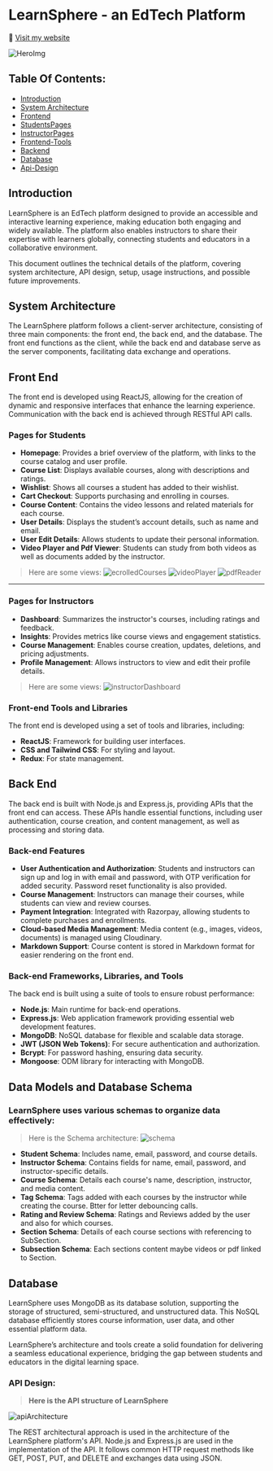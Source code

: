 # LearnSphere - an EdTech Platform

🔗 [Visit my website](https://learn-sphere-edui.vercel.app)

![HeroImg](Images/heroImg.png)

## Table Of Contents:

- [Introduction](#introduction)
- [System Architecture](#system-architecture)
- [Frontend](#front-end)
- [StudentsPages](#pages-for-students)
- [InstructorPages](#pages-for-instructors)
- [Frontend-Tools](#front-end-tools-and-libraries)
- [Backend](#back-end)
- [Database](#data-models-and-database-schema)
- [Api-Design](#api-design)

## Introduction

LearnSphere is an EdTech platform designed to provide an accessible and interactive learning experience, making education both engaging and widely available. The platform also enables instructors to share their expertise with learners globally, connecting students and educators in a collaborative environment.

This document outlines the technical details of the platform, covering system architecture, API design, setup, usage instructions, and possible future improvements.

## System Architecture

The LearnSphere platform follows a client-server architecture, consisting of three main components: the front end, the back end, and the database. The front end functions as the client, while the back end and database serve as the server components, facilitating data exchange and operations.

## Front End

The front end is developed using ReactJS, allowing for the creation of dynamic and responsive interfaces that enhance the learning experience. Communication with the back end is achieved through RESTful API calls.

### Pages for Students

- **Homepage**: Provides a brief overview of the platform, with links to the course catalog and user profile.
- **Course List**: Displays available courses, along with descriptions and ratings.
- **Wishlist**: Shows all courses a student has added to their wishlist.
- **Cart Checkout**: Supports purchasing and enrolling in courses.
- **Course Content**: Contains the video lessons and related materials for each course.
- **User Details**: Displays the student’s account details, such as name and email.
- **User Edit Details**: Allows students to update their personal information.
- **Video Player and Pdf Viewer**: Students can study from both videos as well as documents added by the instructor.

> Here are some views:
> ![ecrolledCourses](Images/enrolledCourses.png)
> ![videoPlayer](Images/videoPlayer.png)
> ![pdfReader](Images/pdfReader.png)

---

### Pages for Instructors

- **Dashboard**: Summarizes the instructor's courses, including ratings and feedback.
- **Insights**: Provides metrics like course views and engagement statistics.
- **Course Management**: Enables course creation, updates, deletions, and pricing adjustments.
- **Profile Management**: Allows instructors to view and edit their profile details.

> Here are some views:
> ![instructorDashboard](Images/instructorDashboard.png)

### Front-end Tools and Libraries

The front end is developed using a set of tools and libraries, including:

- **ReactJS**: Framework for building user interfaces.
- **CSS and Tailwind CSS**: For styling and layout.
- **Redux**: For state management.

## Back End

The back end is built with Node.js and Express.js, providing APIs that the front end can access. These APIs handle essential functions, including user authentication, course creation, and content management, as well as processing and storing data.

### Back-end Features

- **User Authentication and Authorization**: Students and instructors can sign up and log in with email and password, with OTP verification for added security. Password reset functionality is also provided.
- **Course Management**: Instructors can manage their courses, while students can view and review courses.
- **Payment Integration**: Integrated with Razorpay, allowing students to complete purchases and enrollments.
- **Cloud-based Media Management**: Media content (e.g., images, videos, documents) is managed using Cloudinary.
- **Markdown Support**: Course content is stored in Markdown format for easier rendering on the front end.

### Back-end Frameworks, Libraries, and Tools

The back end is built using a suite of tools to ensure robust performance:

- **Node.js**: Main runtime for back-end operations.
- **Express.js**: Web application framework providing essential web development features.
- **MongoDB**: NoSQL database for flexible and scalable data storage.
- **JWT (JSON Web Tokens)**: For secure authentication and authorization.
- **Bcrypt**: For password hashing, ensuring data security.
- **Mongoose**: ODM library for interacting with MongoDB.

## Data Models and Database Schema

### LearnSphere uses various schemas to organize data effectively:

> Here is the Schema architecture:
> ![schema](Images/schema.png)

- **Student Schema**: Includes name, email, password, and course details.
- **Instructor Schema**: Contains fields for name, email, password, and instructor-specific details.
- **Course Schema**: Details each course's name, description, instructor, and media content.
- **Tag Schema**: Tags added with each courses by the instructor while creating the course. Btter for letter debouncing calls.
- **Rating and Review Schema**: Ratings and Reviews added by the user and also for which courses.
- **Section Schema**: Details of each course sections with referencing to SubSection.
- **Subsection Schema**: Each sections content maybe videos or pdf linked to Section.

## Database

LearnSphere uses MongoDB as its database solution, supporting the storage of structured, semi-structured, and unstructured data. This NoSQL database efficiently stores course information, user data, and other essential platform data.

LearnSphere’s architecture and tools create a solid foundation for delivering a seamless educational experience, bridging the gap between students and educators in the digital learning space.

### API Design:

> **Here is the API structure of LearnSphere**

![apiArchitecture](Images/architecture.png)

The REST architectural approach is used in the architecture of the LearnSphere platform's API. Node.js and Express.js are used in the implementation of the API. It follows common HTTP request methods like GET, POST, PUT, and DELETE and exchanges data using JSON.
